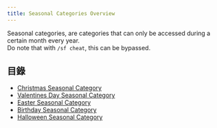```yaml
---
title: Seasonal Categories Overview
---
```


Seasonal categories, are categories that can only be accessed during a certain month every year.  
Do note that with `/sf cheat`, this can be bypassed.

## 目錄

* [Christmas Seasonal Category](Christmas-Seasonal-Category)
* [Valentines Day Seasonal Category](Valentines-Day-Seasonal-Category)
* [Easter Seasonal Category](Easter-Seasonal-Category)
* [Birthday Seasonal Category](Birthday-Seasonal-Category)
* [Halloween Seasonal Category](Halloween-Seasonal-Category)
